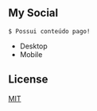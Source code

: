 ## My Social

`$ Possui conteúdo pago!`
* Desktop
* Mobile


## License
[MIT](https://choosealicense.com/licenses/mit/)
